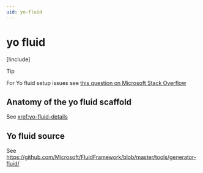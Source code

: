 ```yaml
---
uid: yo-fluid
---
```


# yo fluid

[!include[<yo yo yo>](./_yo-fluid-content.md)]

> [!TIP]
> For Yo fluid setup issues see [this question on Microsoft Stack Overflow](https://stackoverflow.microsoft.com/questions/137930/npm-install-fails-with-auth-issues/137931#137931)


## Anatomy of the yo fluid scaffold

See <xref:yo-fluid-details>


## Yo fluid source

See <https://github.com/Microsoft/FluidFramework/blob/master/tools/generator-fluid/>

